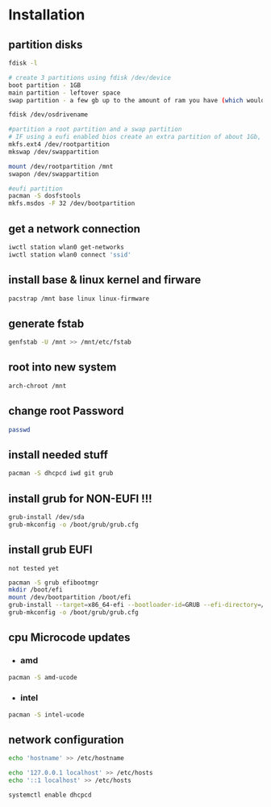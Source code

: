 # Installation

## partition disks
```bash
fdisk -l

# create 3 partitions using fdisk /dev/device
boot partition - 1GB
main partition - leftover space
swap partition - a few gb up to the amount of ram you have (which would be overkill)

fdisk /dev/osdrivename

#partition a root partition and a swap partition
# IF using a eufi enabled bios create an extra partition of about 1Gb, format this partition using FAT32
mkfs.ext4 /dev/rootpartition
mkswap /dev/swappartition

mount /dev/rootpartition /mnt
swapon /dev/swappartition

#eufi partition
pacman -S dosfstools
mkfs.msdos -F 32 /dev/bootpartition
```

## get a network connection
```bash
iwctl station wlan0 get-networks
iwctl station wlan0 connect 'ssid'
```

## install base & linux kernel and firware
```bash
pacstrap /mnt base linux linux-firmware
```

## generate fstab 
```bash
genfstab -U /mnt >> /mnt/etc/fstab
```

## root into new system
```bash
arch-chroot /mnt
```

## change root Password
```bash
passwd
```

## install needed stuff
```bash
pacman -S dhcpcd iwd git grub
```

## install grub for NON-EUFI !!!
```bash
grub-install /dev/sda
grub-mkconfig -o /boot/grub/grub.cfg
```

## install grub EUFI
`not tested yet`
```bash
pacman -S grub efibootmgr
mkdir /boot/efi
mount /dev/bootpartition /boot/efi
grub-install --target=x86_64-efi --bootloader-id=GRUB --efi-directory=/boot/efi
grub-mkconfig -o /boot/grub/grub.cfg
```

## cpu Microcode updates
* ### amd
```bash
pacman -S amd-ucode
```
* ### intel
```bash
pacman -S intel-ucode
```

## network configuration 
```bash
echo 'hostname' >> /etc/hostname

echo '127.0.0.1 localhost' >> /etc/hosts
echo '::1 localhost' >> /etc/hosts

systemctl enable dhcpcd
```

